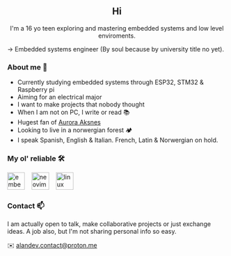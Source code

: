 <h2 align="center">Hi</h2>

<p align="center">I'm a 16 yo teen exploring and mastering embedded systems and low level enviroments.</p>

-> Embedded systems engineer (By soul because by university title no yet).

### About me 🧍
- Currently studying embedded systems through ESP32, STM32 & Raspberry pi
- Aiming for an electrical major
- I want to make projects that nobody thought
- When I am not on PC, I write or read 📚
- Hugest fan of [Aurora Aksnes](https://youtu.be/Y1YTg6SEed8?t=4)
- Looking to live in a norwergian forest 🏕️
- I speak Spanish, English & Italian. French, Latin & Norwergian on hold.

### My ol' reliable 🛠


<div align="left">
  <img src="https://cdn.jsdelivr.net/gh/devicons/devicon/icons/embeddedc/embeddedc-original.svg" height="40" alt="embeddedc logo" style="margin-right: 12px;" />
  <img src="https://skillicons.dev/icons?i=neovim" height="40" alt="neovim logo" style="margin-right: 12px;" />
  <img src="https://skillicons.dev/icons?i=linux" height="40" alt="linux logo" />
</div>


### Contact 📫
I am actually open to talk, make collaborative projects or just exchange ideas. A job also, but I'm not sharing personal info so easy.


✉️ alandev.contact@proton.me
